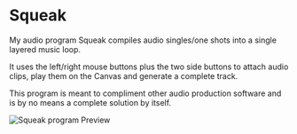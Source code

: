 # Squeak
My audio program Squeak compiles audio singles/one shots into a single layered music loop.

It uses the left/right mouse buttons plus the two side buttons to attach audio clips, play them on the Canvas and generate a complete track.

This program is meant to compliment other audio production software and is by no means a complete solution by itself.

![Squeak program Preview](https://img.itch.zone/aW1hZ2UvMzM0MjM3MS8xOTk4OTIxNS5wbmc=/original/EWDhVV.png)
